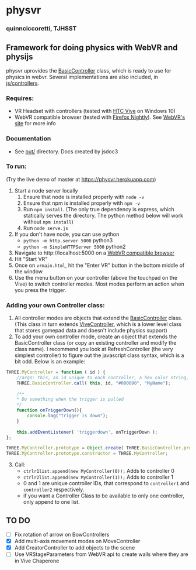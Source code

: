 # physvr
### quinnciccoretti, TJHSST
## Framework for doing physics with WebVR and physijs
physvr uprovides the [BasicController](./js/controllers/BasicController.js) class, which is ready to use for physics in webvr. Several implementations are also included, in [js/controllers](./js/controllers).
### Requires:
- VR Headset with controllers (tested with [HTC Vive](https://www.vive.com) on Windows 10)
- WebVR compatible browser (tested with [Firefox Nightly](https://www.mozilla.org/en-US/firefox/)). See [WebVR's site](https://webvr.info/) for more info

### Documentation
- See [out/](https://physvr.herokuapp.com/out/) directory. Docs created by jsdoc3

### To run:
(Try the live demo of master at https://physvr.herokuapp.com)
1. Start a node server locally
   1. Ensure that node is installed properly with `node -v`
   2. Ensure that npm is installed properly with `npm -v`
   3. Run `npm install`. (The only true dependency is express, which statically serves the directory. The python method below will work without `npm install`)
   4. Run `node serve.js`
2. If you don't have node, you can use python
	- `python -m http.server 5000` python3
	- `python -m SimpleHTTPServer 5000` python2
3. Navigate to http://localhost:5000 on a [WebVR compatible browser](https://webvr.info/)
4. Hit "Start VR"
5. Once on `vrmain.html`, hit the "Enter VR" button in the bottom middle of the window
6. Use the menu button on your controller (above the touchpad on the Vive) to switch controller modes. Most modes perform an action when you press the trigger.

### Adding your own Controller class:
1. All controller modes are objects that extend the [BasicController](./js/controllers/BasicController.js) class. (This class in turn extends [ViveController](./js/controllers/ViveController.js), which is a lower level class that stores gamepad data and doesn't include physics support)
2. To add your own controller mode, create an object that extends the BasicController class (or copy an existing controller and modify the class name). I recommend you look at RefreshController (the very simplest controller) to figure out the javascript class syntax, which is a bit odd. Below is an example:
```javascript
THREE.MyController = function ( id ) {
	//args: this, an id unique to each controller, a hex color string, and a name
	THREE.BasicController.call( this, id, "#000000", "MyName");
	
	/**
	* Do something when the trigger is pulled
	*/
	function onTriggerDown(){
		console.log("trigger is down");
	}
	
	this.addEventListener( 'triggerdown', onTriggerDown );
};

THREE.MyController.prototype = Object.create( THREE.BasicController.prototype );
THREE.MyController.prototype.constructor = THREE.MyController;
```
3. Call:
	 - `ctrlr1list.append(new MyController(0));`	Adds to controller 0
	 - `ctrlr2list.append(new MyController(1));`	Adds to controller 1
	 - 0 and 1 are unique controller IDs, that correspond to `controller1` and `controller2` respectively.
	 - if you want a Controller Class to be available to only one controller, only append to one list.

## TO DO
 - [ ] Fix rotation of arrow on BowControllers
 - [x] Add multi-axis movement modes on MoveController
 - [x] Add CreatorController to add objects to the scene
 - [ ] Use VRStageParameters from WebVR api to create walls where they are in Vive Chaperone
